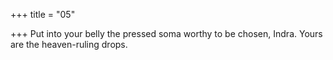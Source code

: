 +++
title = "05"

+++
Put into your belly the pressed soma worthy to be chosen, Indra.
Yours are the heaven-ruling drops.